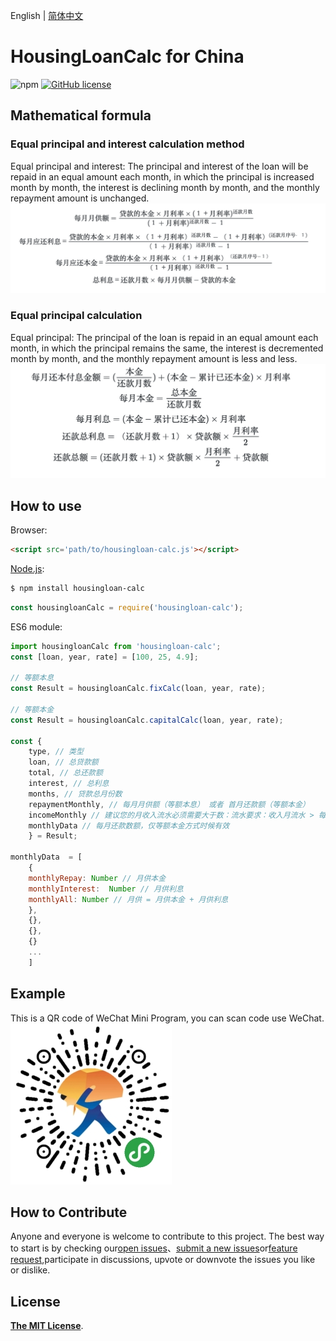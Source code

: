  English | [简体中文](README.md)

# HousingLoanCalc for China

![npm](https://img.shields.io/npm/dm/housingloan-calc.svg)  [![GitHub license](https://img.shields.io/badge/license-MIT-blue.svg)](https://github.com/watership/housing-loan-calc/blob/master/LICENSE)

## Mathematical formula

### Equal principal and interest calculation method

Equal principal and interest: The principal and interest of the loan will be repaid in an equal amount each month, in which the principal is increased month by month, the interest is declining month by month, and the monthly repayment amount is unchanged.
![Equal principal and interest calculation method](./images/1.png)

### Equal principal calculation

Equal principal: The principal of the loan is repaid in an equal amount each month, in which the principal remains the same, the interest is decremented month by month, and the monthly repayment amount is less and less.
![Equal principal calculation](./images/2.png)

## How to use

Browser:

```html
<script src='path/to/housingloan-calc.js'></script>
```

[Node.js](http://nodejs.org):

```bash
$ npm install housingloan-calc
```

```javascript
const housingloanCalc = require('housingloan-calc');
```

ES6 module:

```javascript
import housingloanCalc from 'housingloan-calc';
const [loan, year, rate] = [100, 25, 4.9];

// 等额本息
const Result = housingloanCalc.fixCalc(loan, year, rate);

// 等额本金
const Result = housingloanCalc.capitalCalc(loan, year, rate);

const {
    type, // 类型
    loan, // 总贷款额
    total, // 总还款额
    interest, // 总利息
    months, // 贷款总月份数
    repaymentMonthly, // 每月月供额（等额本息） 或者 首月还款额（等额本金）
    incomeMonthly // 建议您的月收入流水必须需要大于数：流水要求：收入月流水 > 每月还款（月供） x 2
    monthlyData // 每月还款数额，仅等额本金方式时候有效
    } = Result;

monthlyData  = [
    {
    monthlyRepay: Number // 月供本金
    monthlyInterest:  Number // 月供利息
    monthlyAll: Number // 月供 = 月供本金 + 月供利息
    },
    {},
    {},
    {}
    ...
    ]

```

## Example

This is a QR code of WeChat Mini Program, you can scan code use WeChat.
![xcx QR code](./images/xcx.jpg)

## How to Contribute

Anyone and everyone is welcome to contribute to this project. The best way to start is by checking our[open issues](https://github.com/watership/housingLoanCalc/issues)、[submit a new issues](https://github.com/watership/housingLoanCalc/issues/new?labels=bug)or[feature request](https://github.com/watership/housingLoanCalc/issues/new?labels=enhancement),participate in discussions, upvote or downvote the issues you like or dislike.

## License

[**The MIT License**](LICENSE).